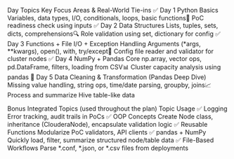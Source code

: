 Day
Topics
Key Focus Areas & Real-World Tie-ins
✅ Day 1
Python Basics
Variables, data types, I/O, conditionals, loops, basic functions🔧 PoC readiness check using inputs
✅ Day 2
Data Structures
Lists, tuples, sets, dicts, comprehensions🔍 Role validation using set, dictionary for config
✅ Day 3
Functions + File I/O + Exception Handling
Arguments (*args, **kwargs), open(), with, try/except📁 Config file reader and validator for cluster nodes
✅ Day 4
NumPy + Pandas Core
np.array, vector ops, pd.DataFrame, filters, loading from CSV📊 Cluster capacity analysis using pandas
🚧 Day 5
Data Cleaning & Transformation (Pandas Deep Dive)
Missing value handling, string ops, time/date parsing, groupby, joins📈 Process and summarize Hive table-like data


Bonus Integrated Topics (used throughout the plan)
Topic
Usage
✅ Logging
Error tracking, audit trails in PoCs
✅ OOP Concepts
Create Node class, inheritance (ClouderaNode), encapsulate validation logic
✅ Reusable Functions
Modularize PoC validators, API clients
✅ pandas + NumPy
Quickly load, filter, summarize structured node/table data
✅ File-Based Workflows
Parse *.conf, *.json, or *.csv files from deployments
